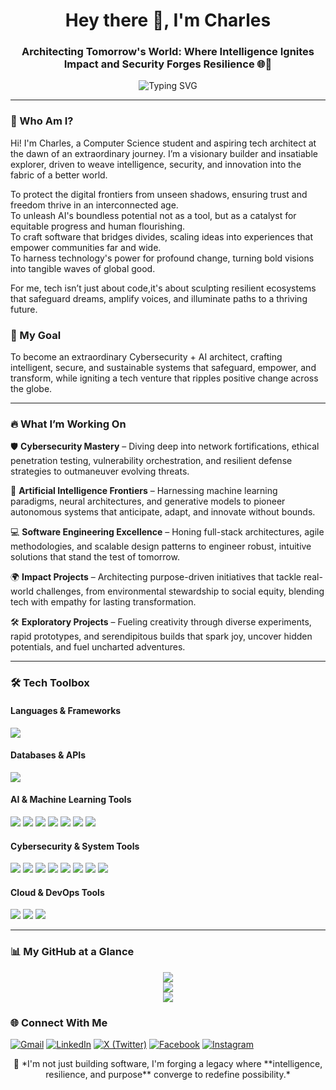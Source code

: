 <h1 align="center">Hey there 👋, I'm Charles</h1>
<h3 align="center">Architecting Tomorrow's World: Where Intelligence Ignites Impact and Security Forges Resilience 🌐🔮</h3>

<p align="center">
  <img src="https://readme-typing-svg.demolab.com?font=Fira+Code&#x26;pause=1000&#x26;color=00FEEF&#x26;width=1000&#x26;center=true&#x26;lines=Cybersecurity+%F0%9F%94%91+%7C+AI+%F0%9F%A7%A0+%7C+Web+Dev+%F0%9F%92%BB;Impactful+Innovation+%7C+Global+Tech+Visionary;Relentless+Learner+%7C+Future+Architect+%F0%9F%92%BC" alt="Typing SVG"/>
</p>

---

### 🧠 Who Am I? 

Hi! I'm Charles, a Computer Science student and aspiring tech architect at the dawn of an extraordinary journey. I’m a visionary builder and insatiable explorer, driven to weave intelligence, security, and innovation into the fabric of a better world.

To protect the digital frontiers from unseen shadows, ensuring trust and freedom thrive in an interconnected age.  
To unleash AI's boundless potential not as a tool, but as a catalyst for equitable progress and human flourishing.  
To craft software that bridges divides, scaling ideas into experiences that empower communities far and wide.  
To harness technology's power for profound change, turning bold visions into tangible waves of global good.

For me, tech isn’t just about code,it's about sculpting resilient ecosystems that safeguard dreams, amplify voices, and illuminate paths to a thriving future.

### 🚀 My Goal

To become an extraordinary Cybersecurity + AI architect, crafting intelligent, secure, and sustainable systems that safeguard, empower, and transform, while igniting a tech venture that ripples positive change across the globe.

---

### 🔥 What I’m Working On

🛡️ **Cybersecurity Mastery** – Diving deep into network fortifications, ethical penetration testing, vulnerability orchestration, and resilient defense strategies to outmaneuver evolving threats.

🤖 **Artificial Intelligence Frontiers** – Harnessing machine learning paradigms, neural architectures, and generative models to pioneer autonomous systems that anticipate, adapt, and innovate without bounds.

💻 **Software Engineering Excellence** – Honing full-stack architectures, agile methodologies, and scalable design patterns to engineer robust, intuitive solutions that stand the test of tomorrow.

🌍 **Impact Projects** – Architecting purpose-driven initiatives that tackle real-world challenges, from environmental stewardship to social equity, blending tech with empathy for lasting transformation.

🛠 **Exploratory Projects** – Fueling creativity through diverse experiments, rapid prototypes, and serendipitous builds that spark joy, uncover hidden potentials, and fuel uncharted adventures.

---

### 🛠️ Tech Toolbox

#### Languages & Frameworks
<img src="https://skillicons.dev/icons?i=python,typescript,javascript,cpp,java,react,nextjs,nodejs,express,tailwind,flask,django,html,css" />

#### Databases & APIs
<img src="https://skillicons.dev/icons?i=mongodb,postgres,mysql,graphql,firebase,supabase" />

#### AI & Machine Learning Tools
<img src="https://img.shields.io/badge/TensorFlow-FF6F00?style=for-the-badge&logo=tensorflow&logoColor=white" /> <img src="https://img.shields.io/badge/PyTorch-EE4C2C?style=for-the-badge&logo=pytorch&logoColor=white" /> <img src="https://img.shields.io/badge/Scikit--learn-F7931E?style=for-the-badge&logo=scikit-learn&logoColor=white" /> <img src="https://img.shields.io/badge/OpenCV-5C3EE8?style=for-the-badge&logo=opencv&logoColor=white" /> <img src="https://img.shields.io/badge/HuggingFace-FCC624?style=for-the-badge&logo=huggingface&logoColor=black" /> <img src="https://img.shields.io/badge/Keras-D00000?style=for-the-badge&logo=keras&logoColor=white" /> <img src="https://img.shields.io/badge/Jupyter-F37626?style=for-the-badge&logo=jupyter&logoColor=white" />

#### Cybersecurity & System Tools
<img src="https://skillicons.dev/icons?i=linux,bash,docker,git,github,gitlab,powershell" /> <img src="https://img.shields.io/badge/Kali%20Linux-557C94?style=for-the-badge&logo=kalilinux&logoColor=white" /> <img src="https://img.shields.io/badge/Metasploit-400080?style=for-the-badge&logo=metasploit&logoColor=white" /> <img src="https://img.shields.io/badge/Wireshark-1679a7?style=for-the-badge&logo=wireshark&logoColor=white" /> <img src="https://img.shields.io/badge/Burp%20Suite-ff6600?style=for-the-badge&logo=burpsuite&logoColor=white" /> <img src="https://img.shields.io/badge/Nmap-4B8BBE?style=for-the-badge&logo=nmap&logoColor=white" /> <img src="https://img.shields.io/badge/VirtualBox-183A61?style=for-the-badge&logo=virtualbox&logoColor=white" /> <img src="https://img.shields.io/badge/VMware-607078?style=for-the-badge&logo=vmware&logoColor=white" />

#### Cloud & DevOps Tools
<img src="https://skillicons.dev/icons?i=aws,gcp,azure,vercel,netlify,heroku" /> <img src="https://img.shields.io/badge/GitHub%20Actions-2088FF?style=for-the-badge&logo=githubactions&logoColor=white" /> <img src="https://img.shields.io/badge/CircleCI-343434?style=for-the-badge&logo=circleci&logoColor=white" />

---

### 📊 My GitHub at a Glance

<p align="center"> 
  <img src="https://github-readme-streak-stats.herokuapp.com/?user=CharlesKariuki-001&theme=tokyonight" /> 
  <br /> 
  <img src="https://github-readme-stats.vercel.app/api/top-langs/?username=CharlesKariuki-001&layout=compact&theme=tokyonight" /> 
  <br /> 
  <img src="https://github-readme-stats.vercel.app/api?username=CharlesKariuki-001&show_icons=true&theme=tokyonight" /> 
</p>

### 🌐 Connect With Me

<p align="left"> 
  <a href="mailto:yourname@gmail.com"><img src="https://img.shields.io/badge/Gmail-D14836?style=for-the-badge&logo=gmail&logoColor=white" alt="Gmail" /></a> 
  <a href="https://linkedin.com/in/yourprofile" target="_blank"><img src="https://img.shields.io/badge/LinkedIn-0077B5?style=for-the-badge&logo=linkedin&logoColor=white" alt="LinkedIn" /></a> 
  <a href="https://x.com/yourhandle" target="_blank"><img src="https://img.shields.io/badge/X-000000?style=for-the-badge&logo=twitter&logoColor=white" alt="X (Twitter)" /></a> 
  <a href="https://facebook.com/yourprofile" target="_blank"><img src="https://img.shields.io/badge/Facebook-1877F2?style=for-the-badge&logo=facebook&logoColor=white" alt="Facebook" /></a> 
  <a href="https://instagram.com/yourhandle" target="_blank"><img src="https://img.shields.io/badge/Instagram-E4405F?style=for-the-badge&logo=instagram&logoColor=white" alt="Instagram" /></a> 
 
</p>

<p align="center"> 
  💭 *I'm not just building software, I'm forging a legacy where **intelligence, resilience, and purpose** converge to redefine possibility.* 
</p>
